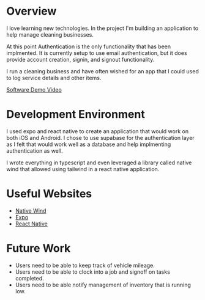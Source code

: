 # Overview

I love learning new technologies. In the project I'm building an application to help 
manage cleaning businesses.

At this point Authentication is the only functionality that has been implmented. It is currently setup to use email authentication, but it does provide account creation, signin, and signout functionality.

I run a cleaning business and have often wished for an app that I could used to log service details and other items.

[Software Demo Video](https://www.youtube.com/watch?v=CiyvXfljyaE)

# Development Environment

I used expo and react native to create an application that would work on both iOS and Android. I chose to use supabase for the authentication layer as I felt that would work well as a database and help implmenting authentication as well.

I wrote everything in typescript and even leveraged a library called native wind that allowed using tailwind in a react native application. 

# Useful Websites

* [Native Wind](https://www.nativewind.dev/)
* [Expo](https://expo.dev/)
* [React Native](https://reactnative.dev/)

# Future Work

* Users need to be able to keep track of vehicle mileage.
* Users need to be able to clock into a job and signoff on tasks completed.
* Users need to be able notify management of inventory that is running low.